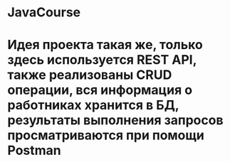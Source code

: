 # JavaCourse
# Идея проекта такая же, только здесь используется REST API, также реализованы CRUD операции, вся информация о работниках хранится в БД, результаты выполнения запросов просматриваются при помощи Postman

